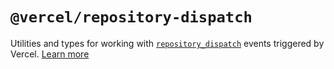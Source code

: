 # `@vercel/repository-dispatch`

Utilities and types for working with [`repository_dispatch`](https://docs.github.com/en/actions/writing-workflows/choosing-when-your-workflow-runs/events-that-trigger-workflows#repository_dispatch) events triggered by Vercel.
[Learn more](https://vercel.com/docs/git/vercel-for-github#repository-dispatch)
